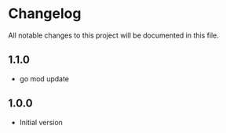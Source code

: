 # Changelog

All notable changes to this project will be documented in this file.

## 1.1.0

- go mod update

## 1.0.0

- Initial version
